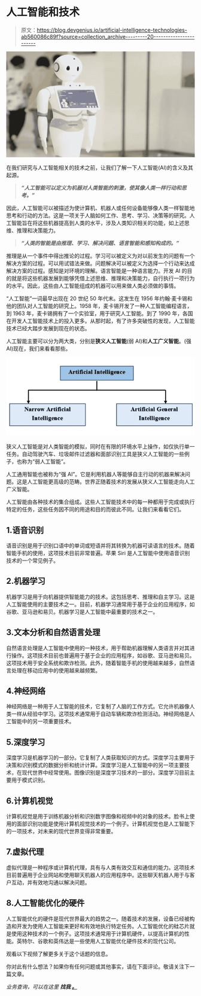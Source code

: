 # 人工智能和技术

> 原文：<https://blog.devgenius.io/artificial-intelligence-technologies-ab560086c89f?source=collection_archive---------20----------------------->

![](img/1ea8095b6d97b9b9ff2b164f41d9b2d4.png)

在我们研究与人工智能相关的技术之前，让我们了解一下人工智能(AI)的含义及其起源。

> ***“人工智能可以定义为机器对人类智能的刺激，使其像人类一样行动和思考。”***

因此，人工智能可以被描述为使计算机、机器人或任何设备能够像人类一样智能地思考和行动的方法。这是一项关于人脑如何工作、思考、学习、决策等的研究。人工智能旨在将这些机器提高到人类的水平，涉及人类知识相关的功能，如上述思维、推理和决策能力。

> ***“人类的智能是由推理、学习、解决问题、语言智能和感知构成的。”***

推理是从一个事件中得出推论的过程。学习可以被定义为对以前发生的问题有一个解决方案的过程。可以用试错法来做。问题解决可以被定义为选择一个行动来达成解决方案的过程。感知是对环境的理解。语言智能是一种语言能力。开发 AI 的目的就是将这些机器发展到能够凭借上述思维、推理和决策能力，自行执行一项行为的水平。因此，这些由人工智能组成的机器可以用来做人类必须做的事情。

“人工智能”一词最早出现在 20 世纪 50 年代末。这发生在 1956 年约翰·麦卡锡和他的团队对人工智能的研究上。1958 年，麦卡锡开发了一种人工智能编程语言，到 1963 年，麦卡锡拥有了一个实验室，用于研究人工智能。到了 1990 年，各国在开发人工智能技术上的投入更多。从那时起，有了许多突破性的发现，人工智能技术已经大踏步发展到现在的状态。

人工智能主要可以分为两大类，分别是**狭义人工智能**(弱 AI)和**人工广义智能**。(强 AI)现在，我们来看看那些。

![](img/4d43584b36cda59f994453a2c485a396.png)

狭义人工智能是对人类智能的模拟，同时在有限的环境水平上操作，如仅执行单一任务。自动驾驶汽车、垃圾邮件过滤器和面部识别工具是狭义人工智能的一些例子，也称为“弱人工智能”。

人工通用智能也被称为“强 AI”。它是利用机器人等能够自主行动的机器来解决问题。这是人工智能更高级的范畴。世界正随着技术的发展从狭义人工智能走向人工广义智能。

人工智能由各种技术的集合组成。这些人工智能技术中的每一种都用于完成或执行特定的任务，这些任务因不同的用途和目的而彼此不同。让我们来看看它们。

## 1.语音识别

语音识别是用于识别口语中的单词或短语并将其转换为机器可读语言的技术。随着智能手机的使用，这项技术目前非常普遍。苹果 Siri 是人工智能中使用语音识别技术的一个常见例子。

## 2.机器学习

机器学习是用于向机器提供智能能力的技术。这包括思考、推理和自主学习。这是人工智能使用的主要技术之一。目前，机器学习通常用于基于企业的应用程序，如谷歌、亚马逊和易贝。机器学习是人工智能中最重要的技术之一。

## 3.文本分析和自然语言处理

自然语言处理是人工智能中使用的一种技术，用于帮助机器理解人类语言并对其进行操作。这项技术目前也普遍用于基于企业的应用程序，如谷歌、亚马逊和易贝。这项技术用于安全系统和欺诈检测。此外，随着智能手机的使用越来越多，自然语言处理在移动应用中的使用越来越频繁。

## 4.神经网络

神经网络是一种用于人工智能的技术，它复制了人脑的工作方式。它允许机器像人类一样从经验中学习。这项技术通常用于自动车辆和欺诈检测活动。神经网络是人工智能中的另一项重要技术。

## 5.深度学习

深度学习是机器学习的一部分。它复制了人类获取知识的方式。深度学习主要用于决策和识别模式的数据分析和统计计算。深度学习是人工智能中的另一项主要技术，在现代世界中经常使用。图像识别是深度学习技术的一部分。深度学习目前主要用于模式识别。

## 6.计算机视觉

计算机视觉是用于训练机器分析和识别数字图像和视频中的对象的技术。脸书上使用的面部识别功能是使用计算机视觉技术的一个例子。计算机视觉也是人工智能下的一项技术，对未来的现代世界变得非常重要。

## 7.虚拟代理

虚拟代理是一种程序或计算机代理，具有与人类有效交互和通信的能力。这项技术目前普遍用于企业网站和使用聊天机器人的应用程序中。这些聊天机器人用于与客户互动，并有效地沟通以解决问题。

## 8.人工智能优化的硬件

人工智能优化的硬件是现代世界最大的趋势之一。随着技术的发展，设备已经被构造和开发为使用人工智能来更好和有效地执行特定任务。人工智能优化的硅芯片就是使用这种技术的一个例子。这项技术通常用于计算机硬件，以提高计算机的性能。英特尔、谷歌和英伟达是一些使用人工智能优化硬件技术的现代公司。

观看以下视频了解更多关于这个话题的信息。

你对此有什么想法？如果你有任何问题或其他事实，请在下面评论。敬请关注下一篇文章。

*业务查询，可以在这里* ***找我* [***。***](https://linktr.ee/Chamod_Kavishka)**